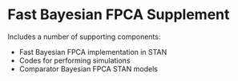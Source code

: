 # Fast Bayesian FPCA Supplement
Includes a number of supporting components:
- Fast Bayesian FPCA implementation in STAN
- Codes for performing simulations
- Comparator Bayesian FPCA STAN models 
